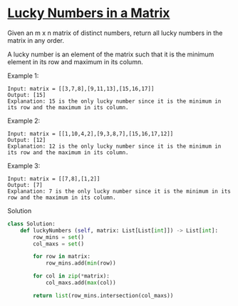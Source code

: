 # [Lucky Numbers in a Matrix](https://leetcode.com/problems/lucky-numbers-in-a-matrix/)

Given an m x n matrix of distinct numbers, return all lucky numbers in the matrix in any order.

A lucky number is an element of the matrix such that it is the minimum element in its row and maximum in its column.

Example 1:
```
Input: matrix = [[3,7,8],[9,11,13],[15,16,17]]
Output: [15]
Explanation: 15 is the only lucky number since it is the minimum in its row and the maximum in its column.
```
Example 2:
```
Input: matrix = [[1,10,4,2],[9,3,8,7],[15,16,17,12]]
Output: [12]
Explanation: 12 is the only lucky number since it is the minimum in its row and the maximum in its column.
```
Example 3:
```
Input: matrix = [[7,8],[1,2]]
Output: [7]
Explanation: 7 is the only lucky number since it is the minimum in its row and the maximum in its column.
```
Solution
```python
class Solution:
    def luckyNumbers (self, matrix: List[List[int]]) -> List[int]:
        row_mins = set()
        col_maxs = set()

        for row in matrix:
            row_mins.add(min(row))

        for col in zip(*matrix):
            col_maxs.add(max(col))

        return list(row_mins.intersection(col_maxs))
```

